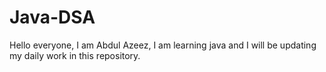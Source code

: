 # Java-DSA
Hello everyone, I am Abdul Azeez, I am learning java and I will be updating my daily work in this repository.
